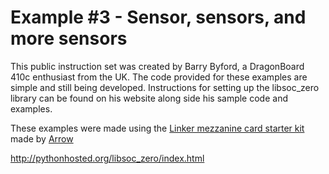 # Example #3 - Sensor, sensors, and more sensors

This public instruction set was created by Barry Byford, a DragonBoard 410c enthusiast from the UK. The code provided for these examples are simple and still being developed. Instructions for setting up the libsoc_zero library can be found on his website along side his sample code and examples.

These examples were made using the [Linker mezzanine card starter kit](http://www.96boards.org/product/linker-mezzanine-starter-kit/) made by [Arrow](http://www.arrow.com)

http://pythonhosted.org/libsoc_zero/index.html
